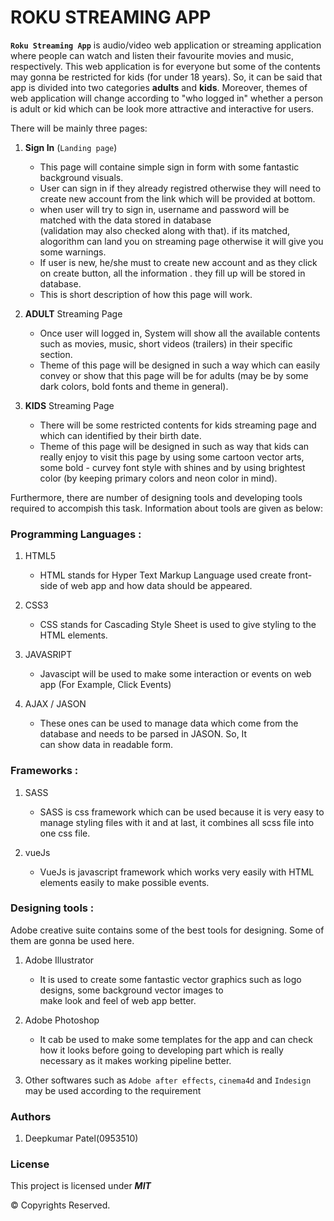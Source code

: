 # ROKU STREAMING APP

**`Roku Streaming App`** is audio/video web application or streaming application where people can watch and listen their favourite movies and music, respectively. This web application is for everyone but some of the contents may gonna be restricted for kids (for under 18 years). So, it can be said that app is divided into two categories **adults** and **kids**. Moreover, themes of web application will change according to "who logged in" whether a person is adult or kid which can be look more attractive and interactive for users.

There will be mainly three pages:

1. **Sign In** (``Landing page``)

    -   This page will containe simple sign in form with some fantastic background visuals.
    -   User can sign in if they already registred otherwise they will need to create new account from the link 
        which will be provided at bottom.
    -   when user will try to sign in, username and password will be matched with the data stored in database       
        (validation may also checked along with that). if its matched, alogorithm can land you on streaming page otherwise it will give you some warnings.
    -   If user is new, he/she must to create new account and as they click on create button, all the information .
        they fill up will be stored in database.
    -   This is short description of how this page will work.

2. **ADULT** Streaming Page

    -   Once user will logged in, System will show all the available contents such as movies, music, short videos
        (trailers) in their specific section.
    -   Theme of this page will be designed in such a way which can easily convey or show that this page will be for 
        adults (may be by some dark colors, bold fonts and theme in general).

3. **KIDS** Streaming Page

    -   There will be some restricted contents for kids streaming page and which can identified by their birth date.
    -   Theme of this page will be designed in such as way that kids can really enjoy to visit this page by using 
        some cartoon vector arts, some bold - curvey font style with shines and by using brightest color (by keeping primary colors and neon color in mind).

Furthermore, there are number of designing tools and developing tools required to accompish this task. Information about tools are given as below:

### Programming Languages :

1. HTML5
    -   HTML stands for Hyper Text Markup Language used create front-side of web app and how data should be appeared.

2. CSS3
    -   CSS stands for Cascading Style Sheet is used to give styling to the HTML elements.

3. JAVASRIPT
    -   Javascipt will be used to make some interaction or events on web app (For Example, Click Events)

4. AJAX / JASON
    -   These ones can be used to manage data which come from the database and needs to be parsed in JASON. So, It    
        can show data in readable form.

### Frameworks :       

1. SASS 
    -   SASS is css framework which can be used because it is very easy to manage styling files with it and at last, 
        it combines all scss file into one css file.

2. vueJs 
    -   VueJs is javascript framework which works very easily with HTML elements easily to make possible events.

### Designing tools :

Adobe creative suite contains some of the best tools for designing. Some of them are gonna be used here.

1. Adobe Illustrator
    -   It is used to create some fantastic vector graphics such as logo designs, some background vector images to  
        make look and feel of web app better.

2. Adobe Photoshop
    -   It cab be used to make some templates for the app and can check how it looks before going to developing part 
        which is really necessary as it makes working pipeline better.

3. Other softwares such as `Adobe after effects`, `cinema4d` and `Indesign` may be used according to the requirement

### Authors

1. Deepkumar Patel(0953510)

### License

This project is licensed under ***MIT***

© Copyrights Reserved.